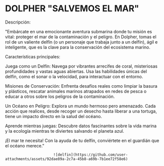 # DOLPHER "SALVEMOS EL MAR"

Descripción:

"Embárcate en una emocionante aventura submarina donde tu misión es vital: proteger el mar de la contaminación y el peligro. En Dolpher, tomas el rol de un valiente delfín (o un personaje que trabaja junto a un delfín), ágil e inteligente, que es la clave para la conservación del ecosistema marino.

Características principales:

Juega como un Delfín: Navega por vibrantes arrecifes de coral, misteriosas profundidades y vastas aguas abiertas. Usa las habilidades únicas del delfín, como el sonar o la velocidad, para interactuar con el entorno.

Misiones de Conservación: Enfrenta desafíos reales como limpiar la basura y plásticos, rescatar animales marinos atrapados en redes de pesca o educar a otros sobre los peligros de la contaminación.

Un Océano en Peligro: Explora un mundo hermoso pero amenazado. Cada acción que realices, desde recoger un desecho hasta liberar a una tortuga, tiene un impacto directo en la salud del océano.

Aprende mientras juegas: Descubre datos fascinantes sobre la vida marina y la ecología mientras te diviertes salvando el planeta azul.

¡El mar te necesita! Con la ayuda de tu delfín, conviértete en el guardián que el océano merece."

                          ![delfin](https://github.com/user-attachments/assets/92dae89a-2c7a-45b8-a69b-7b1ee72f58e6)
